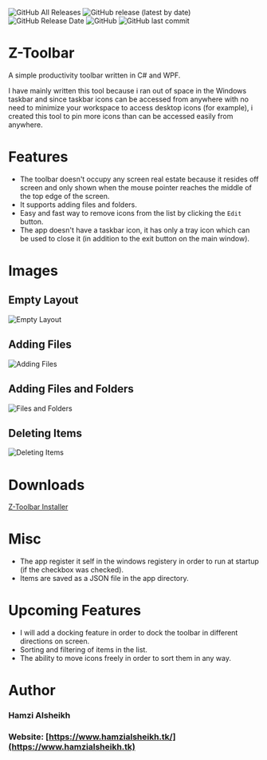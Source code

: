 ![GitHub All Releases](https://img.shields.io/github/downloads/hmz777/Z-Toolbar/total?color=orange&style=flat-square)
![GitHub release (latest by date)](https://img.shields.io/github/v/release/hmz777/Z-Toolbar?color=yellow&label=latest%20release&style=flat-square)
![GitHub Release Date](https://img.shields.io/github/release-date/hmz777/Z-Toolbar?color=yellow&style=flat-square)
![GitHub](https://img.shields.io/github/license/hmz777/Z-Toolbar?color=blue&style=flat-square)
![GitHub last commit](https://img.shields.io/github/last-commit/hmz777/Z-Toolbar?color=black&style=flat-square)

# Z-Toolbar
A simple productivity toolbar written in C# and WPF.

I have mainly written this tool because i ran out of space in the Windows taskbar and since taskbar icons can be accessed from anywhere with no need to minimize your workspace to access desktop icons (for example),
i created this tool to pin more icons than can be accessed easily from anywhere.

# Features
- The toolbar doesn't occupy any screen real estate because it resides off screen and only shown when the mouse pointer reaches the middle of the top edge of the screen.
- It supports adding files and folders.
- Easy and fast way to remove icons from the list by clicking the `Edit` button.
- The app doesn't have a taskbar icon, it has only a tray icon which can be used to close it (in addition to the exit button on the main window).

# Images

## Empty Layout
![Empty Layout](https://i.imgur.com/dOWJyZn.png "Empty Layout")

## Adding Files
![Adding Files](https://i.imgur.com/tGOHaYd.png "Adding Files")

## Adding Files and Folders
![Files and Folders](https://i.imgur.com/BdcsNL6.png "Files and Folders")

## Deleting Items
![Deleting Items](https://i.imgur.com/gOB1hJk.png "Deleting Items")

# Downloads
[Z-Toolbar Installer](https://github.com/hmz777/Z-Toolbar/releases/download/v1.1/Z-Toolbar.exe) 

# Misc
- The app register it self in the windows registery in order to run at startup (if the checkbox was checked).
- Items are saved as a JSON file in the app directory.

# Upcoming Features
- I will add a docking feature in order to dock the toolbar in different directions on screen.
- Sorting and filtering of items in the list.
- The ability to move icons freely in order to sort them in any way.

# Author
### Hamzi Alsheikh
### Website: [https://www.hamzialsheikh.tk/](https://www.hamzialsheikh.tk)
